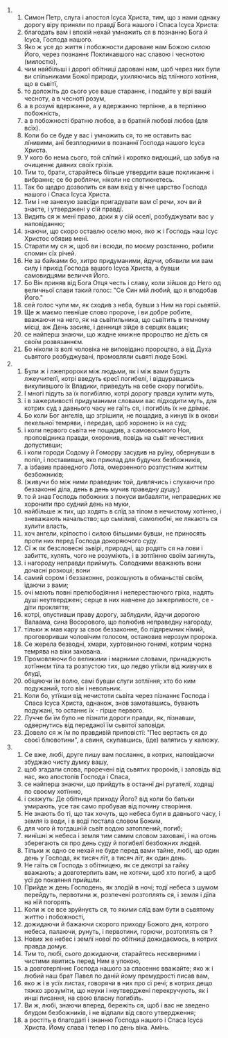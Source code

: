 <ol>
  <li>
    <ol>
      <li>Симон Петр, слуга і апостол Ісуса Христа, тим, що з нами однаку дорогу віру приняли по правдї Бога нашого і Спаса Ісуса Христа:</li>
      <li>благодать вам і впокій нехай умножить ся в познанню Бога й Ісуса, Господа нашого.</li>
      <li>Яко ж усе до життя і побожности дароване нам Божою силою Його, через познаннє Покликавшого нас славою і чеснотою (милостю),</li>
      <li>чим найбільші і дорогі обітницї даровані нам, щоб через них були ви спільниками Божої природи, ухиляючись від тлїнного хотіння, що в сьвітї,</li>
      <li>то доложіть до сього усе ваше стараннє, і подайте у вірі вашій чесноту, а в чеснотї розум,</li>
      <li>а в розумі вдержанне, а у вдержанню терпінне, а в терпінню побожність,</li>
      <li>а в побожності братню любов, а в братній любові любов (для всїх).</li>
      <li>Коли бо се буде у вас і умножить ся, то не оставить вас лїнивими, анї безплодними в познаннї Господа нашого Ісуса Христа.</li>
      <li>У кого бо нема сього, той слїпий і коротко видющий, що забув на очищеннє  давних своїх гріхів.</li>
      <li>Тим то, брати, старайтесь більше утвердити ваше покликаннє і вибраннє; се бо роблячи, ніколи не спотикнетесь.</li>
      <li>Так бо щедро дозволить ся вам вхід у вічне царство Господа нашого і Спаса Ісуса Христа.</li>
      <li>Тим і не занехую завсїди пригадувати вам сї речи, хоч ви й знаєте, і утверджені у сїй правдї.</li>
      <li>Видить ся ж менї право, доки я у сїй оселї, розбуджувати вас у наповіданню;</li>
      <li>знаючи, що скоро оставлю оселю мою, яко ж і Господь наш Ісус Христос обявив менї.</li>
      <li>Старати му ся ж, щоб ви і всюди, по моєму розстанню, робили спомин сїх річей.</li>
      <li>Не за байками бо, хитро придуманими, йдучи, обявили ми вам силу і прихід Господа вашого Ісуса Христа, а бувши самовидцями величчя Його.</li>
      <li>Бо Він приняв від Бога Отця честь і славу, коли зійшов до Него од величньої слави такий голос: "Се Син мій любий, що я вподобав Його."</li>
      <li>сей голос чули ми, як сходив з неба, бувши з Ним на горі сьвятій.</li>
      <li>Ще ж маємо певнїше слово пророче, і ви добре робите, вважаючи на него, як на сьвітильника, що сьвітить в темному місці, аж День засияє, і денниця зійде в серцях ваших;</li>
      <li>се найперш знаючи, що жадне книжне пророцтво не дїєть ся своїм розвязаннєм.</li>
      <li>Бо ніколи із волі чоловіка не виповідано пророцтво, а від Духа сьвятого розбуджувані, промовляли сьвяті люде Божі.</li>
    </ol>
  </li>
  <li>
    <ol>
      <li>Були ж і лжепророки між людьми, як і між вами будуть лжеучителї, котрі введуть єресї погибелі, і відцуравшись викупившого їх Владики, приведуть на себе скору погибіль.</li>
      <li>І многі підуть за їх погибіллю, котрі дорогу правди хулити муть,</li>
      <li>і в зажерливості придуманими словами вас підходити муть, для котрих суд з давнього часу не гаїть ся, і погибіль їх не дрімає.</li>
      <li>Бо коли Бог ангелів, що згрішили, не пощадив, а кинув їх в окови пекельної темряви, і передав, щоб хоронено їх на суд;</li>
      <li>і коли первого сьвіта не пощадив, а самовосьмого Ноя, проповідника правди, охоронив, повідь на сьвіт нечестивих допустивши;</li>
      <li>і коли городи Содому й Гоморру засудив на руїну, обернувши в попіл, і поставивши, яко приклад для будучих безбожників,</li>
      <li>а ізбавив праведного Лота, омерзенного розпустним життєм безбожників;</li>
      <li>(живучи бо між ними праведник той, дивлячись і слухаючи про беззаконні діла, день в день мучив праведну душу;)</li>
      <li>то й знав Господь побожних з покуси вибавляти, неправедних же хоронити про судний день на муки,</li>
      <li>найбільше ж тих, що ходять в слїд за тілом в нечистому хотінню, і зневажають начальство; що сьміливі, самолюбні, не лякають ся хулити власть,</li>
      <li>хоч ангели, кріпостю і силою більшими бувши, не приносять проти них перед Господа докоряючого суду.</li>
      <li>Сї ж як безсловесні зьвірі, природні, що родять ся на лови і забиттє, хулять, чого не розуміють, і в зотлїнню своїм загинуть,</li>
      <li>і нагороду неправди приймуть. Солодкими вважають вони дочасні розкоші; вони</li>
      <li>самий сором і беззаконнє, розкошують в обманьстві своїм, їдаючи з вами;</li>
      <li>очі мають повні прелюбодїяння і неперестаючого гріха, надять душі неутверджені; серце в них навчене до зажерливосте, се - діти прокляття;</li>
      <li>котрі, опустивши праву дорогу, заблудили, йдучи дорогою Валаама, сина Восорового, що полюбив неправедну нагороду,</li>
      <li>тільки ж мав кару за своє беззаконне, бо підяремник нїмий, проговоривши чоловічим голосом, остановив нерозум пророка.</li>
      <li>Се жерела безводні, хмари, хуртовиною гонимі, котрим чорна темрява на віки захована.</li>
      <li>Промовляючи бо великими і марними словами, принаджують хотїннєм тїла та розпустою тих, що ледво утїкли від живучих в блудї,</li>
      <li>обіцяючи їм волю, самі бувши слуги зотлїння; хто бо ким подужаний, того він і невольник.</li>
      <li>Коли бо, утїкши від нечистоти сьвіта через пізнаннє Господа і Спаса Ісуса Христа, однакож, знов замотавшись, бувають подужані, то останнє їх - гірше первого.</li>
      <li>Лучче би їм було не пізнати дороги правди, як, пізнавши, одвернутись від переданої їм сьвятої заповіди.</li>
      <li>Довело ся ж їм по правдивій приповістї: "Пес вертаєть ся до своєї блювотини", а свиня, скупавшись, (іде) валятись у калюжу.</li>
    </ol>
  </li>
  <li>
    <ol>
      <li>Се вже, любі, друге пишу вам посланнє, в котрих, наповідаючи збуджаю чисту думку вашу,</li>
      <li>щоб згадали слова, проречені від сьвятих пророків, і заповідь від нас, яко апостолів Господа і Спаса,</li>
      <li>се найперш знаючи, що прийдуть в останнї дні ругателї, ходящі по своєму хотїнню,</li>
      <li>і скажуть: Де обітниця приходу Його? від коли бо батьки умирають, усе так само пробував від почину створіння.</li>
      <li>Не знають бо ті, що так хочуть, що небеса були в давнього часу, і земля із води, і в водї постала словом Божим,</li>
      <li>для чого й тогдашнїй сьвіт водою затоплений, погиб;</li>
      <li>нинїшні ж небеса і земля тим самим словом заховані, і на огонь зберегають ся про день суду й погибелї безбожних людей.</li>
      <li>Тільки ж одно се нехай не буде перед вами тайне, любі, що один день у Господа, як тисяч лїт, а тисяч лїт, як один день.</li>
      <li>Не гаїть ся Господь з обітницею, як се декотрі за гайку вважають; а довготерпить вам, не хотячи, щоб хто погиб, а щоб усї до покаяння прийшли.</li>
      <li>Прийде ж день Господень, як злодїй в ночі; тодї небеса з шумом перейдуть, первотини ж, розпечені розтоплять ся, і земля і дїла на нїй погорять.</li>
      <li>Коли ж се все зруйнуєть ся, то якими слїд вам бути в сьвятому життю і побожності,</li>
      <li>дожидаючи й бажаючи скорого приходу Божого дня, котрого небеса, палаючи, рунуть, і первотини, горючи, розтоплять ся ?</li>
      <li>Нових же небес і землї нової по обітницї дожидаємось, в котрих правда домує.</li>
      <li>Тим то, любі, сього дожидаючи, старайтесь нескверними і чистими явитись перед Ним в упокою,</li>
      <li>а довготерпіннє Господа нашого за спасеннє вважайте; яко ж і любий наш брат Павел по даній йому премудрості писав вам,</li>
      <li>яко ж і в усїх листах, говорячи в них про сї речі; в котрих дещо тяжко зрозуміти, що неуки і неутверджені перекручують, як і инші писання, на свою власну погибіль.</li>
      <li>Ви ж, любі, знаючи вперед, бережіть ся, щоб і вас не зведено блудом безбожників, і не відпали від свого утвердження;</li>
      <li>а ростіть в благодаті і знанню Господа нашого і Спаса Ісуса Христа. Йому  слава і тепер і по день віка. Амінь.</li>
    </ol>
  </li>
</ol>